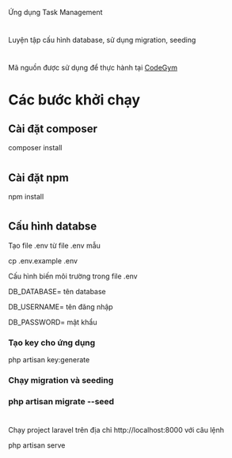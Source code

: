 Ứng dụng Task Management 
#
Luyện tập cấu hình database, sử dụng migration, seeding
#
Mã nguồn được sử dụng để thực hành tại <a href="https://codegym.vn">CodeGym</a>
#
<h1>Các bước khởi chạy</h1>
<h2>Cài đặt composer</h2>
composer install

#
<h2>Cài đặt npm</h2>
npm install

#
<h2>Cấu hình databse</h2>
Tạo file .env từ file .env mẫu

cp .env.example .env

Cấu hình biến môi trường trong file .env

DB_DATABASE= tên database

DB_USERNAME= tên đăng nhập
 
DB_PASSWORD= mật khẩu

<h3>Tạo key cho ứng dụng</h3>

php artisan key:generate

<h3>Chạy migration và seeding<h3>

php artisan migrate --seed

#
Chạy project laravel trên địa chỉ http://localhost:8000 với câu lệnh

php artisan serve